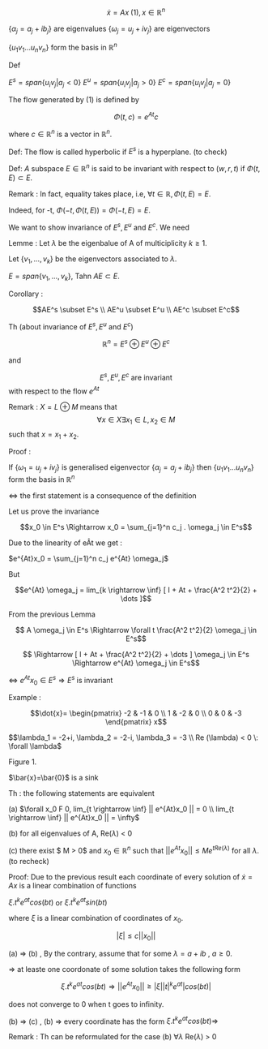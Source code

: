 $$
\dot{x}=Ax \; (1), x \in \mathbb{R}^n
$$

{$\alpha_j =a_j + i b_j$} are eigenvalues
{$\omega_j = u_j +iv_j$} are eigenvectors

{$u_1v_1 \dots u_nv_n$} form the basis in $\mathbb{R}^n$

Def

$E^s=span\{u_i v_j | a_j < 0\}$
$E^u=span\{u_i v_j | a_j > 0\}$
$E^c=span\{u_i v_j | a_j = 0\}$

The flow generated by $(1)$ is defined by

$$\Phi(t,c) = e^{At}c$$

where $c \in \mathbb{R}^n$ is a vector in $\mathbb{R}^n$.

Def: The flow is called hyperbolic if $E^s$ is a hyperplane. (to check)

Def: $A$ subspace $E \in \mathbb{R}^n$ is said to be invariant with respect to $(w,r,t)$ if $\Phi(t,E) \subset E$.

Remark : 
In fact, equality takes place, i.e, $\forall t \in \mathbb{R}, \Phi(t,E) = E$.

Indeed, for -t, $\Phi(-t, \Phi(t,E)) = \Phi(-t,E) = E$.

We want to show invariance of $E^s, E^u$ and $E^c$.
We need

Lemme : Let $\lambda$ be the eigenbalue of A of multiciplicity $k \geq 1$.

Let {$v_1, \dots, v_k$} be the eigenvectors associated to $\lambda$.

$E = span \{v_1, \dots, v_k\}$, Tahn $AE \subset E$.

Corollary : 

$$AE^s \subset E^s \\
AE^u \subset E^u \\
AE^c \subset E^c$$

Th (about invariance of $E^s, E^u$ and $E^c$)

$$ \mathbb{R}^n = E^s \oplus E^u \oplus E^c$$

and 

$$ E^s, E^u, E^c \text{ are invariant}$$
with respect to the flow $e^{At}$

Remark : $X = L \oplus M$
 means that
 $$\forall x \in X \exists x_1 \in L, x_2 \in M$$ such that $x = x_1 + x_2$.

Proof :

If {$\omega_1 = u_j + iv_j$} is generalised eigenvector {$\alpha_j = a_j + ib_j$} then {$u_1v_1 \dots u_nv_n$} form the basis in $\mathbb{R}^n$

$\Leftrightarrow$ the first statement is a consequence of the definition

Let us prove the invariance

$$x_0 \in E^s \Rightarrow x_0 = \sum_{j=1}^n c_j . \omega_j \in E^s$$

Due to the linearity of eÂt we get :

$e^{At}x_0 = \sum_{j=1}^n c_j e^{At} \omega_j$

But

$$e^{At} \omega_j = lim_{k \rightarrow \inf} [ I + At + \frac{A^2 t^2}{2} + \dots ]$$

From the previous Lemma

$$ A \omega_j \in E^s \Rightarrow \forall t \frac{A^2 t^2}{2} \omega_j \in E^s$$

$$ \Rightarrow [ I + At + \frac{A^2 t^2}{2} + \dots ] \omega_j \in E^s \Rightarrow e^{At} \omega_j \in E^s$$

$\Leftrightarrow$ $e^{At}x_0 \in E^s \Rightarrow E^s$ is invariant

Example :

$$\dot{x}=
\begin{pmatrix}
-2 & -1 & 0 \\
1 & -2 & 0 \\
0 & 0 & -3
\end{pmatrix}
x$$

$$\lambda_1 = -2+i, \lambda_2 = -2-i, \lambda_3 = -3 \\
Re (\lambda) < 0 \: \forall \lambda$

Figure 1.

$\bar{x}=\bar{0}$ is a sink

Th : the following statements are equivalent

(a) $\forall x_0 F 0, lim_{t \rightarrow \inf} || e^{At}x_0 || = 0 \\ lim_{t \rightarrow \inf} || e^{At}x_0 || = \infty$

(b) for all eigenvalues of A, Re($\lambda$) < 0

(c) there exist $ M > 0$ and $x_0 \in \mathbb{R}^n$ such that
$||e^{At}x_0|| \leq M e^{tRe(\lambda)}$ for all $\lambda$.	
(to recheck)

Proof: Due to the previous result each coordinate of every solution of $\dot{x} = Ax$ is a linear combination of functions

$\xi . t^k e^{at} cos(bt)$ or $\xi . t^k e^{at} sin(bt)$

where $\xi$ is a linear combination of coordinates of $x_0$.

$$|\xi|\leq c ||x_0||$$

(a) => (b) , By the contrary, assume that for some $\lambda = a + ib$ , $a\geq 0$.

$\Rightarrow$ at leaste one coordonate of some solution takes the following form

$$ \xi . t^k e^{at} cos(bt) \Rightarrow ||e^{At}x_0|| \geq |\xi| |t|^k e^{at} |cos(bt)|$$

does not converge to 0 when t goes to infinity.

(b) => (c) , (b) $\Rightarrow$ every coordinate has the form $\xi . t^k e^{at} cos(bt) \Rightarrow$

Remark :  Th can be reformulated for the case (b) $\forall \lambda$ Re($\lambda$) > 0

